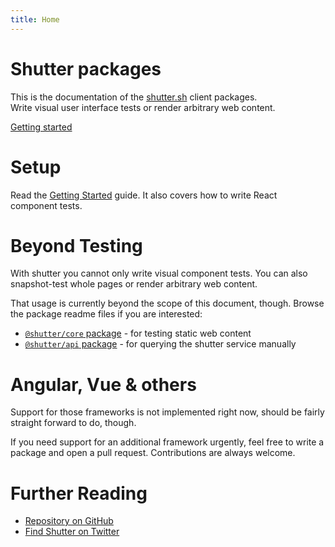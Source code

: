 ```yaml
---
title: Home
---
```


<div class="jumbotron">
  <h1>Shutter packages</h1>
  <p class="lead">
    This is the documentation of the <a href="https://shutter.sh">shutter.sh</a> client packages.<br />
    Write visual user interface tests or render arbitrary web content.
  </p>
  <p class="lead">
    <a class="btn btn-primary btn-lg" href="./getting-started" role="button">Getting started</a>
  </p>
</div>


# Setup

Read the [Getting Started](./getting-started) guide. It also covers how to write React component tests.


# Beyond Testing

With shutter you cannot only write visual component tests. You can also snapshot-test whole pages or render arbitrary web content.

That usage is currently beyond the scope of this document, though. Browse the package readme files if you are interested:

- [`@shutter/core` package](https://github.com/shuttersh/shutter/tree/master/packages/core) - for testing static web content
- [`@shutter/api` package](https://github.com/shuttersh/shutter/tree/master/packages/api) - for querying the shutter service manually


# Angular, Vue & others

Support for those frameworks is not implemented right now, should be fairly straight forward to do, though.

If you need support for an additional framework urgently, feel free to write a package and open a pull request. Contributions are always welcome.


# Further Reading

- [Repository on GitHub](https://github.com/shuttersh/shutter)
- [Find Shutter on Twitter](https://twitter.com/shuttersh)
